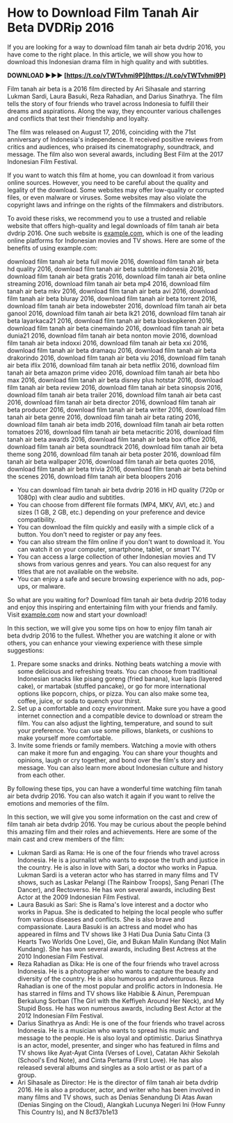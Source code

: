 
 
# How to Download Film Tanah Air Beta DVDRip 2016
 
If you are looking for a way to download film tanah air beta dvdrip 2016, you have come to the right place. In this article, we will show you how to download this Indonesian drama film in high quality and with subtitles.
 
**DOWNLOAD ►►► [https://t.co/vTWTvhmi9P](https://t.co/vTWTvhmi9P)**


 
Film tanah air beta is a 2016 film directed by Ari Sihasale and starring Lukman Sardi, Laura Basuki, Reza Rahadian, and Darius Sinathrya. The film tells the story of four friends who travel across Indonesia to fulfill their dreams and aspirations. Along the way, they encounter various challenges and conflicts that test their friendship and loyalty.
 
The film was released on August 17, 2016, coinciding with the 71st anniversary of Indonesia's independence. It received positive reviews from critics and audiences, who praised its cinematography, soundtrack, and message. The film also won several awards, including Best Film at the 2017 Indonesian Film Festival.
 
If you want to watch this film at home, you can download it from various online sources. However, you need to be careful about the quality and legality of the download. Some websites may offer low-quality or corrupted files, or even malware or viruses. Some websites may also violate the copyright laws and infringe on the rights of the filmmakers and distributors.
 
To avoid these risks, we recommend you to use a trusted and reliable website that offers high-quality and legal downloads of film tanah air beta dvdrip 2016. One such website is [example.com](https://www.example.com), which is one of the leading online platforms for Indonesian movies and TV shows. Here are some of the benefits of using example.com:
 
download film tanah air beta full movie 2016,  download film tanah air beta hd quality 2016,  download film tanah air beta subtitle indonesia 2016,  download film tanah air beta gratis 2016,  download film tanah air beta online streaming 2016,  download film tanah air beta mp4 2016,  download film tanah air beta mkv 2016,  download film tanah air beta avi 2016,  download film tanah air beta bluray 2016,  download film tanah air beta torrent 2016,  download film tanah air beta indowebster 2016,  download film tanah air beta ganool 2016,  download film tanah air beta lk21 2016,  download film tanah air beta layarkaca21 2016,  download film tanah air beta bioskopkeren 2016,  download film tanah air beta cinemaindo 2016,  download film tanah air beta dunia21 2016,  download film tanah air beta nonton movie 2016,  download film tanah air beta indoxxi 2016,  download film tanah air beta xxi 2016,  download film tanah air beta dramaqu 2016,  download film tanah air beta drakorindo 2016,  download film tanah air beta viu 2016,  download film tanah air beta iflix 2016,  download film tanah air beta netflix 2016,  download film tanah air beta amazon prime video 2016,  download film tanah air beta hbo max 2016,  download film tanah air beta disney plus hotstar 2016,  download film tanah air beta review 2016,  download film tanah air beta sinopsis 2016,  download film tanah air beta trailer 2016,  download film tanah air beta cast 2016,  download film tanah air beta director 2016,  download film tanah air beta producer 2016,  download film tanah air beta writer 2016,  download film tanah air beta genre 2016,  download film tanah air beta rating 2016,  download film tanah air beta imdb 2016,  download film tanah air beta rotten tomatoes 2016,  download film tanah air beta metacritic 2016,  download film tanah air beta awards 2016,  download film tanah air beta box office 2016,  download film tanah air beta soundtrack 2016,  download film tanah air beta theme song 2016,  download film tanah air beta poster 2016,  download film tanah air beta wallpaper 2016,  download film tanah air beta quotes 2016,  download film tanah air beta trivia 2016,  download film tanah air beta behind the scenes 2016,  download film tanah air beta bloopers 2016
 
- You can download film tanah air beta dvdrip 2016 in HD quality (720p or 1080p) with clear audio and subtitles.
- You can choose from different file formats (MP4, MKV, AVI, etc.) and sizes (1 GB, 2 GB, etc.) depending on your preference and device compatibility.
- You can download the film quickly and easily with a simple click of a button. You don't need to register or pay any fees.
- You can also stream the film online if you don't want to download it. You can watch it on your computer, smartphone, tablet, or smart TV.
- You can access a large collection of other Indonesian movies and TV shows from various genres and years. You can also request for any titles that are not available on the website.
- You can enjoy a safe and secure browsing experience with no ads, pop-ups, or malware.

So what are you waiting for? Download film tanah air beta dvdrip 2016 today and enjoy this inspiring and entertaining film with your friends and family. Visit [example.com](https://www.example.com) now and start your download!
  
In this section, we will give you some tips on how to enjoy film tanah air beta dvdrip 2016 to the fullest. Whether you are watching it alone or with others, you can enhance your viewing experience with these simple suggestions:

1. Prepare some snacks and drinks. Nothing beats watching a movie with some delicious and refreshing treats. You can choose from traditional Indonesian snacks like pisang goreng (fried banana), kue lapis (layered cake), or martabak (stuffed pancake), or go for more international options like popcorn, chips, or pizza. You can also make some tea, coffee, juice, or soda to quench your thirst.
2. Set up a comfortable and cozy environment. Make sure you have a good internet connection and a compatible device to download or stream the film. You can also adjust the lighting, temperature, and sound to suit your preference. You can use some pillows, blankets, or cushions to make yourself more comfortable.
3. Invite some friends or family members. Watching a movie with others can make it more fun and engaging. You can share your thoughts and opinions, laugh or cry together, and bond over the film's story and message. You can also learn more about Indonesian culture and history from each other.

By following these tips, you can have a wonderful time watching film tanah air beta dvdrip 2016. You can also watch it again if you want to relive the emotions and memories of the film.
  
In this section, we will give you some information on the cast and crew of film tanah air beta dvdrip 2016. You may be curious about the people behind this amazing film and their roles and achievements. Here are some of the main cast and crew members of the film:

- Lukman Sardi as Rama: He is one of the four friends who travel across Indonesia. He is a journalist who wants to expose the truth and justice in the country. He is also in love with Sari, a doctor who works in Papua. Lukman Sardi is a veteran actor who has starred in many films and TV shows, such as Laskar Pelangi (The Rainbow Troops), Sang Penari (The Dancer), and Rectoverso. He has won several awards, including Best Actor at the 2009 Indonesian Film Festival.
- Laura Basuki as Sari: She is Rama's love interest and a doctor who works in Papua. She is dedicated to helping the local people who suffer from various diseases and conflicts. She is also brave and compassionate. Laura Basuki is an actress and model who has appeared in films and TV shows like 3 Hati Dua Dunia Satu Cinta (3 Hearts Two Worlds One Love), Gie, and Bukan Malin Kundang (Not Malin Kundang). She has won several awards, including Best Actress at the 2010 Indonesian Film Festival.
- Reza Rahadian as Dika: He is one of the four friends who travel across Indonesia. He is a photographer who wants to capture the beauty and diversity of the country. He is also humorous and adventurous. Reza Rahadian is one of the most popular and prolific actors in Indonesia. He has starred in films and TV shows like Habibie & Ainun, Perempuan Berkalung Sorban (The Girl with the Keffiyeh Around Her Neck), and My Stupid Boss. He has won numerous awards, including Best Actor at the 2012 Indonesian Film Festival.
- Darius Sinathrya as Andi: He is one of the four friends who travel across Indonesia. He is a musician who wants to spread his music and message to the people. He is also loyal and optimistic. Darius Sinathrya is an actor, model, presenter, and singer who has featured in films and TV shows like Ayat-Ayat Cinta (Verses of Love), Catatan Akhir Sekolah (School's End Note), and Cinta Pertama (First Love). He has also released several albums and singles as a solo artist or as part of a group.
- Ari Sihasale as Director: He is the director of film tanah air beta dvdrip 2016. He is also a producer, actor, and writer who has been involved in many films and TV shows, such as Denias Senandung Di Atas Awan (Denias Singing on the Cloud), Alangkah Lucunya Negeri Ini (How Funny This Country Is), and N 8cf37b1e13


